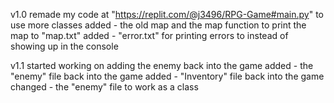 v1.0
remade my code at "https://replit.com/@j3496/RPG-Game#main.py" to use more classes
added - the old map and the map function to print the map to "map.txt"
added - "error.txt" for printing errors to instead of showing up in the console

v1.1
started working on adding the enemy back into the game
added - the "enemy" file back into the game
added - "Inventory" file back into the game
changed - the "enemy" file to work as a class